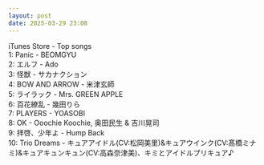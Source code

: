 ```yaml
---
layout: post
date: 2025-03-29 23:08
---
```


iTunes Store - Top songs<br />
1: Panic - BEOMGYU<br />
2: エルフ - Ado<br />
3: 怪獣 - サカナクション<br />
4: BOW AND ARROW - 米津玄師<br />
5: ライラック - Mrs. GREEN APPLE<br />
6: 百花繚乱 - 幾田りら<br />
7: PLAYERS - YOASOBI<br />
8: OK - Ooochie Koochie, 奥田民生 & 吉川晃司<br />
9: 拝啓、少年よ - Hump Back<br />
10: Trio Dreams - キュアアイドル(CV:松岡美里)&キュアウインク(CV:髙橋ミナミ)&キュアキュンキュン(CV:高森奈津美)、キミとアイドルプリキュア♪<br />
